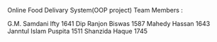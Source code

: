 Online Food Delivary System(OOP project) Team Members :

G.M. Samdani Ifty 1641
Dip Ranjon Biswas 1587
Mahedy Hassan 1643
Janntul Islam Puspita 1511
Shanzida Haque 1745
